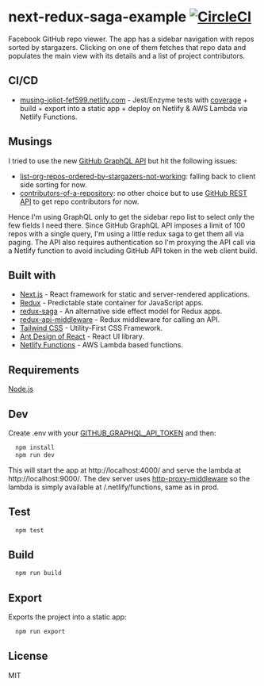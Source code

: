 # next-redux-saga-example [![CircleCI](https://circleci.com/gh/akornato/next-redux-saga-example.svg?style=svg)](https://circleci.com/gh/akornato/next-redux-saga-example)

Facebook GitHub repo viewer. The app has a sidebar navigation with repos sorted by stargazers. Clicking on one of them fetches that repo data and populates the main view with its details and a list of project contributors.

## CI/CD

- [musing-joliot-fef599.netlify.com](https://musing-joliot-fef599.netlify.com/) - Jest/Enzyme tests with [coverage](https://musing-joliot-fef599.netlify.com/static/coverage/lcov-report/index.html) + build + export into a static app + deploy on Netlify & AWS Lambda via Netlify Functions.

## Musings

I tried to use the new [GitHub GraphQL API](https://developer.github.com/v4/) but hit the following issues:

- [list-org-repos-ordered-by-stargazers-not-working](https://platform.github.community/t/list-org-repos-ordered-by-stargazers-not-working/7505): falling back to client side sorting for now.
- [contributors-of-a-repository](https://platform.github.community/t/contributors-of-a-repository/3680/11): no other choice but to use [GitHub REST API](https://developer.github.com/v3/) to get repo contributors for now.

Hence I'm using GraphQL only to get the sidebar repo list to select only the few fields I need there. Since GitHub GraphQL API imposes a limit of 100 repos with a single query, I'm using a little redux saga to get them all via paging. The API also requires authentication so I'm proxying the API call via a Netlify function to avoid including GitHub API token in the web client build.

## Built with

- [Next.js](https://nextjs.org/) - React framework for static and server-rendered applications.
- [Redux](https://redux.js.org/) - Predictable state container for JavaScript apps.
- [redux-saga](https://github.com/redux-saga/redux-saga) - An alternative side effect model for Redux apps.
- [redux-api-middleware](https://github.com/agraboso/redux-api-middleware) - Redux middleware for calling an API.
- [Tailwind CSS](https://tailwindcss.com/) - Utility-First CSS Framework.
- [Ant Design of React](https://ant.design/docs/react/introduce) - React UI library.
- [Netlify Functions](https://www.netlify.com/docs/functions/) - AWS Lambda based functions.

## Requirements

[Node.js](https://nodejs.org/en/)

## Dev

Create .env with your [GITHUB_GRAPHQL_API_TOKEN](https://help.github.com/articles/creating-a-personal-access-token-for-the-command-line/) and then:

```bash
  npm install
  npm run dev
```

This will start the app at http://localhost:4000/ and serve the lambda at http://localhost:9000/. The dev server uses [http-proxy-middleware](https://github.com/chimurai/http-proxy-middleware) so the lambda is simply available at /.netlify/functions, same as in prod. 

## Test

```bash
  npm test
```

## Build

```bash
  npm run build
```

## Export

Exports the project into a static app:

```bash
  npm run export
```

## License

MIT
